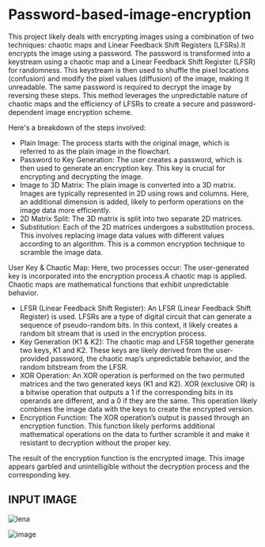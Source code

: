# Password-based-image-encryption
This project likely deals with encrypting images using a combination of two techniques: chaotic maps and Linear Feedback Shift Registers (LFSRs).It encrypts the image using a password. The password is transformed into a keystream using a chaotic map and a Linear Feedback Shift Register (LFSR) for randomness. This keystream is then used to shuffle the pixel locations (confusion) and modify the pixel values (diffusion) of the image, making it unreadable. The same password is required to decrypt the image by reversing these steps. This method leverages the unpredictable nature of chaotic maps and the efficiency of LFSRs to create a secure and password-dependent image encryption scheme.

Here's a breakdown of the steps involved:
- Plain Image: The process starts with the original image, which is referred to as the plain image in the flowchart.
- Password to Key Generation: The user creates a password, which is then used to generate an encryption key. This key is crucial for encrypting and decrypting the image.
- Image to 3D Matrix: The plain image is converted into a 3D matrix. Images are typically represented in 2D using rows and columns. Here, an additional dimension is added, likely to perform operations on the image data more efficiently.
- 2D Matrix Split: The 3D matrix is split into two separate 2D matrices.
- Substitution: Each of the 2D matrices undergoes a substitution process. This involves replacing image data values with different values according to an algorithm. This is a common encryption technique to scramble the image data.

User Key & Chaotic Map: Here, two processes occur:
The user-generated key is incorporated into the encryption process.A chaotic map is applied. Chaotic maps are mathematical functions that exhibit unpredictable behavior. 
- LFSR (Linear Feedback Shift Register):  An LFSR (Linear Feedback Shift Register) is used. LFSRs are a type of digital circuit that can generate a sequence of pseudo-random bits. In this context, it likely creates a random bit stream that is used in the encryption process.
- Key Generation (K1 & K2): The chaotic map and LFSR together generate two keys, K1 and K2. These keys are likely derived from the user-provided password, the chaotic map’s unpredictable behavior, and the random bitstream from the LFSR.
- XOR Operation:  An XOR operation is performed on the two permuted matrices and the two generated keys (K1 and K2). XOR (exclusive OR) is a bitwise operation that outputs a 1 if the corresponding bits in its operands are different, and a 0 if they are the same. This operation likely combines the image data with the keys to create the encrypted version.
- Encryption Function: The XOR operation’s output is passed through an encryption function. This function likely performs additional mathematical operations on the data to further scramble it and make it resistant to decryption without the proper key.

The result of the encryption function is the encrypted image. This image appears garbled and unintelligible without the decryption process and the corresponding key.

## INPUT IMAGE
![lena](https://github.com/user-attachments/assets/92cef19f-18d1-4dc7-a18f-6ef4f190698b)

![image](https://github.com/user-attachments/assets/85f843fb-81f4-4de3-8642-4d6e6da6cc10)


